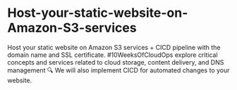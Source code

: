 # Host-your-static-website-on-Amazon-S3-services
Host your static website on Amazon S3 services + CICD pipeline with the domain name and SSL certificate. #10WeeksOfCloudOps
 explore critical concepts and services related to cloud storage, content delivery, and DNS management 🔍 We will also implement CICD for automated changes to your website.
